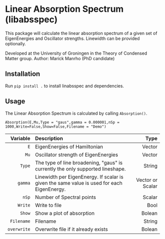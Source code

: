 # Linear Absorption Spectrum (libabsspec)

This package will calculate the linear absorption spectrum of a given set of EigenEnergies and Oscillator strengths. Linewidth can be provided optionally.

Developed at the University of Groningen in the Theory of Condensed Matter group.
Author: Marick Manrho (PhD candidate)

## Installation

Run `pip install .` to install linabsspec and dependencies.

## Usage

The Linear Absorption Spectrum is calculated by calling `Absorption()`.

`Absorption(E,Mu,Type = "gaus",gamma = 0.000001,nSp = 1000,Write=False,Show=False,Filename = "Demo")`

| Variable  |Description                          |Type|
| ---------:|:------------------------------------| -----:|
|`E`        |EigenEnergies of Hamiltonian         |Vector |
|`Mu`       |Oscillator strength of EigenEnergies |Vector |
|`Type`     |The type of line broadening, "gaus" is currently the only supported lineshape.                                        |String|
|`gamma`    |Linewidth per EigenEnergy. If scalar is given the same value is used for each EigenEnergy.                                      |Vector or Scalar|
|`nSp`      |Number of Spectral points            |Scalar|
|`Write`    |Write to file                        |Bool|
|`Show`     |Show a plot of absorption            |Bolean|
|`Filename` |Filename                             |String|
|`overwrite`|Overwrite file if it already exists  |Bolean|
